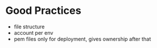 # Good Practices

- file structure
- account per env
- pem files only for deployment, gives ownership after that
